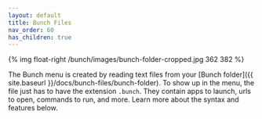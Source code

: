 ```yaml
---
layout: default
title: Bunch Files
nav_order: 60
has_children: true
---
```

{% img float-right /bunch/images/bunch-folder-cropped.jpg 362 382 %}

The Bunch menu is created by reading text files from your [Bunch folder]({{ site.baseurl }}/docs/bunch-files/bunch-folder). To show up in the menu, the file just has to have the extension `.bunch`. They contain apps to launch, urls to open, commands to run, and more. Learn more about the syntax and features below.
